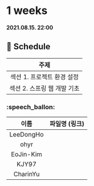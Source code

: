# 1 weeks 
**2021.08.15. 22:00**

## :calendar: Schedule
|주제|
|:--:|
|섹션 1. 프로젝트 환경 설정|
|섹션 2. 스프링 웹 개발 기초|

### :speech_ballon:
|이름|파일명 (링크)|
|:--:|:--:|
|LeeDongHo||
|ohyr||
|EoJin-Kim||
|KJY97||
|CharinYu||